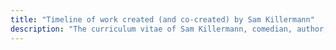 ```yaml
---
title: "Timeline of work created (and co-created) by Sam Killermann"
description: "The curriculum vitae of Sam Killermann, comedian, author, and award-winning activist."
---
```

